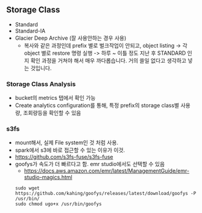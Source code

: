
## Storage Class
- Standard
- Standard-IA
- Glacier Deep Archive (잘 사용안하는 경우 사용)
  - 복사와 같은 과정인데 prefix 별로 벌크작업이 안되고,
    object listing -> 각 object 별로 restore 명령 실행 -> 하루 ~ 이틀 정도 지난 후 STANDARD 인지 확인 과정을 거쳐야 해서 매우 까다롭습니다. 거의 쓸일 없다고 생각하고 넣는 것입니다. 

### Storage Class Analysis
- bucket의 metrics 탭에서 확인 가능
- Create analytics configuration를 통해, 특정 prefix의 storage class별 사용량, 조회량등을 확인할 수 있음


### s3fs
- mount해서, 실제 File system인 것 처럼 사용.
- spark에서 s3에 바로 접근할 수 있는 이유가 이것.
- https://github.com/s3fs-fuse/s3fs-fuse
- goofys가 속도가 더 빠르다고 함. emr studio에서도 선택할 수 있음
  - https://docs.aws.amazon.com/emr/latest/ManagementGuide/emr-studio-magics.html
  ```shell
  sudo wget https://github.com/kahing/goofys/releases/latest/download/goofys -P /usr/bin/
  sudo chmod ugo+x /usr/bin/goofys
  ```
